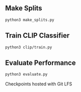 ## Make Splits

```sh
python3 make_splits.py
```

## Train CLIP Classifier

```sh
python3 clip/train.py
```

## Evaluate Performance

```sh
python3 evaluate.py
```

Checkpoints hosted with Git LFS